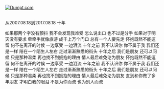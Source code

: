 <a href="http://www.dumpt.com/img/viewer.php?file=msqt193il46rls1my722.jpg" target="_blank"><img src="http://www.dumpt.com/img/files/msqt193il46rls1my722_thumb.jpg" border="0" alt="Dumpt.com"/></a>

<Br>从2007.08.18到2017.08.18 十年

如果那两个字没有颤抖
我不会发现我难受
怎么说出口
也不过是分手
如果对于明天没有要求
牵牵手就像旅游
成千上万个门口
总有一个人要先走
怀抱既然不能逗留
何不在离开的时候
一边享受
一边泪流
十年之前
我不认识你
你不属于我
我们还是一样
陪在一个陌生人左右
走过渐渐熟悉的街头
十年之后
我们是朋友
还可以问候
只是那种温柔
再也找不到拥抱的理由
情人最后难免沦为朋友
怀抱既然不能逗留
何不在离开的时候
一边享受
一边泪流
十年之前
我不认识你
你不属于我
我们还是一样
陪在一个陌生人左右
走过渐渐熟悉的街头
十年之后
我们是朋友
还可以问候
只是那种温柔
再也找不到拥抱的理由
情人最后难免沦为朋友
直到和你做了多年朋友
才明白我的眼泪
不是为你而流
也为别人而流

